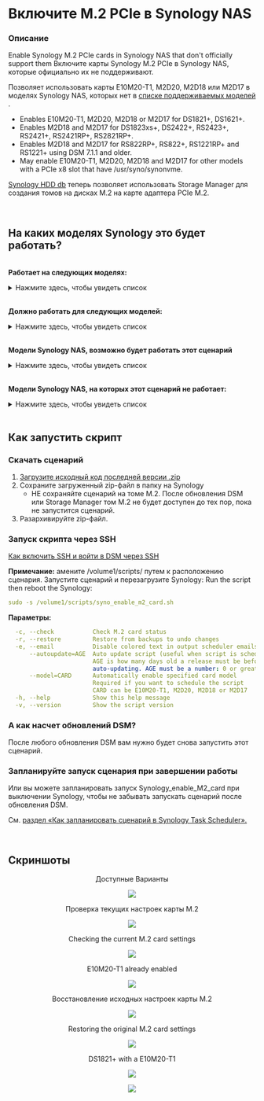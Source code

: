 # Включите M.2 PCIe в Synology NAS

### Описание
Enable Synology M.2 PCIe cards in Synology NAS that don't officially support them
Включите карты Synology M.2 PCIe в Synology NAS, которые официально их не поддерживают.

Позволяет использовать карты E10M20-T1, M2D20, M2D18 или M2D17 в моделях Synology NAS, которых нет в [списке поддерживаемых моделей ](https://github.com/007revad/Synology_enable_M2_volume/wiki/Models-that-support-PCIe-M.2-cards).

  - Enables E10M20-T1, M2D20, M2D18 or M2D17 for DS1821+, DS1621+.
  - Enables M2D18 and M2D17 for DS1823xs+, DS2422+, RS2423+, RS2421+, RS2421RP+, RS2821RP+.
  - Enables M2D18 and M2D17 for RS822RP+, RS822+, RS1221RP+ and RS1221+ using DSM 7.1.1 and older.
  - May enable E10M20-T1, M2D20, M2D18 and M2D17 for other models with a PCIe x8 slot that have /usr/syno/synonvme.

[Synology HDD db](https://github.com/ZwiReKsyno/Synology_HDD_SATA_NVMe) теперь позволяет использовать Storage Manager для создания томов на дисках M.2 на карте адаптера PCIe M.2.

<br>

## На каких моделях Synology это будет работать?

</br>**Работает на следующих моделях:**

<details>
  <summary>Нажмите здесь, чтобы увидеть список</summary>

| Model | E10M20-T1 | M2D20 | M2D18 | M2D17 | Notes |
|-|-|-|-|-|-|
| DS1821+   | yes | yes | yes | yes | |
| DS1621+   | yes | yes | yes | yes | |
| DS1823xs+ | yes | yes | yes | yes | E10M20-T1	and M2D20 already enabled in DSM |
| DS2422+   | yes | yes | yes | yes | E10M20-T1	and M2D20 already enabled in DSM |
| | | | | |
| RS2423+   | yes | yes | yes | yes | E10M20-T1	and M2D20 already enabled in DSM |
| RS2423RP+ | yes | yes | yes | yes | E10M20-T1	and M2D20 already enabled in DSM |
| RS2421+   | yes | yes | yes | yes | E10M20-T1	and M2D20 already enabled in DSM |
| RS2421RP+ | yes | yes | yes | yes | E10M20-T1	and M2D20 already enabled in DSM |
| RS2821RP+ | yes | yes | yes | yes | E10M20-T1	and M2D20 already enabled in DSM |
| RS822+    | yes | yes | yes | yes | M2D18 already enabled in DSM 7.2 |
| RS822RP+  | yes | yes | yes | yes | M2D18 already enabled in DSM 7.2 |
| RS1221+   | yes | yes | yes | yes | M2D18 already enabled in DSM 7.2 |
| RS1221RP+ | yes | yes | yes | yes | M2D18 already enabled in DSM 7.2 |
| | | | | |
| **другие** | maybe | maybe | maybe | maybe | See Other Models Notes |

**Примечания к другим моделям** 
- Synology должен иметь слот PCIe x8.
- DSM должен включать /usr/syno/bin/synonvme.
- DSM должен включать /usr/lib/libsynonvme.so.1.

</details>

</br>**Должно работать для следующих моделей:**

<details>
  <summary>Нажмите здесь, чтобы увидеть список</summary>

| Model | E10M20-T1 | M2D20 | M2D18 | M2D17 | Notes |
|-|-|-|-|-|-|
| FS2500    | yes | yes | yes | yes | |
| FS3410    | yes | yes | yes | yes | |
| FS6400    | yes | yes | yes | yes | |
| | | | | |
| HD6500    | yes | yes | yes | yes | |
| | | | | |
| SA4310    | yes | yes | yes | yes | E10M20-T1	and M2D20 already enabled in DSM |
| SA3610    | yes | yes | yes | yes | E10M20-T1	and M2D20 already enabled in DSM |
| SA6400    | yes | yes | yes | yes | E10M20-T1	and M2D20 already enabled in DSM |

</details>

</br>**Модели Synology NAS, возможно будет работать этот сценарий**

<details>
  <summary>Нажмите здесь, чтобы увидеть список</summary>

| Model | E10M20-T1 | M2D20 | M2D18 | M2D17 | Notes |
|-|-|-|-|-|-|
| DS1621xs+ | ???  | ??? | ???  | ??? |  |

</details>

</br>**Модели Synology NAS, на которых этот сценарий не работает:**

<details>
  <summary>Нажмите здесь, чтобы увидеть список</summary>

| Model | E10M20-T1 | M2D20 | M2D18 | M2D17 | Notes |
|-|-|-|-|-|-|
| DS923+     | no  | no  | no  | no | PCIe x2 slot only fits the E10G22-T1-Mini |
| DS723+     | no  | no  | no  | no | PCIe x2 slot only fits the E10G22-T1-Mini |
| DS1522+    | no  | no  | no  | no | PCIe x2 slot only fits the E10G22-T1-Mini |
| RS422+     | no  | no  | no  | no | PCIe x2 slot only fits the E10G22-T1-Mini |
| | | | | |
| DS1817+    | no  | no  | no  | no | Does not have /usr/syno/bin/synonvme |
| DS1517+    | no  | no  | no  | no | Does not have /usr/syno/bin/synonvme |
| | | | | |
| RS1219+    | no  | no  | no  | no | Does not have /usr/syno/bin/synonvme |
| RS818+     | no  | no  | no  | no | Does not have /usr/syno/bin/synonvme |
| RS818RP+   | no  | no  | no  | no | Does not have /usr/syno/bin/synonvme |
| RS3617xs   | no  | no  | no  | no | Does not have /usr/syno/bin/synonvme |
| RS18016xs+ | no  | no  | no  | no | Does not have /usr/syno/bin/synonvme |
| | | | | |
| FS3017     | no  | no  | no  | no | Does not have /usr/syno/bin/synonvme |

</details>

<br>

## Как запустить скрипт

### Скачать сценарий
1. [Загрузите исходный код последней версии .zip](https://github.com/ZwiReKsyno/Synology_enable_M2_ssd/raw/main/syno_enable_m2_card.7z)
2. Сохраните загруженный zip-файл в папку на Synology
    - НЕ сохраняйте сценарий на томе M.2. После обновления DSM или Storage Manager том M.2 не будет доступен до тех пор, пока не запустится сценарий.
3. Разархивируйте zip-файл.

### Запуск скрипта через SSH

[Как включить SSH и войти в DSM через SSH](https://kb.synology.com/en-global/DSM/tutorial/How_to_login_to_DSM_with_root_permission_via_SSH_Telnet)

**Примечание:** амените /volume1/scripts/ путем к расположению сценария. Запустите сценарий и перезагрузите Synology:
Run the script then reboot the Synology:
```YAML
sudo -s /volume1/scripts/syno_enable_m2_card.sh
```

**Параметры:**
```YAML
  -c, --check           Check M.2 card status
  -r, --restore         Restore from backups to undo changes
  -e, --email           Disable colored text in output scheduler emails.
      --autoupdate=AGE  Auto update script (useful when script is scheduled)
                        AGE is how many days old a release must be before
                        auto-updating. AGE must be a number: 0 or greater
      --model=CARD      Automatically enable specified card model
                        Required if you want to schedule the script
                        CARD can be E10M20-T1, M2D20, M2D18 or M2D17
  -h, --help            Show this help message
  -v, --version         Show the script version
```

### А как насчет обновлений DSM?

После любого обновления DSM вам нужно будет снова запустить этот сценарий.

### Запланируйте запуск сценария при завершении работы

Или вы можете запланировать запуск Synology_enable_M2_card при выключении Synology, чтобы не забывать запускать сценарий после обновления DSM.

См. <a href=how_to_schedule.md/>раздел «Как запланировать сценарий в Synology Task Scheduler».</a>

</br>

## Скриншоты

<p align="center">Доступные Варианты</p>
<p align="center"><img src="/images/help.png"></p>

<p align="center">Проверка текущих настроек карты M.2</p>
<p align="center"><img src="/images/edited.png"></p>

<p align="center">Checking the current M.2 card settings</p>
<p align="center"><img src="/images/check.png"></p>

<p align="center">E10M20-T1 already enabled</p>
<p align="center"><img src="/images/e10m20.png"></p>

<p align="center">Восстановление исходных настроек карты M.2</p>
<p align="center"><img src="/images/all.png"></p>

<p align="center">Restoring the original M.2 card settings</p>
<p align="center"><img src="/images/restore.png"></p>


<p align="center">DS1821+ with a E10M20-T1</p>
<p align="center"><img src="/images/1821_e10m20-1.png"></p>

<p align="center"><img src="/images/1821_e10m20-2.png"></p>
